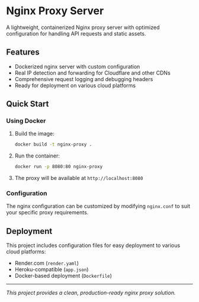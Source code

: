 # Nginx Proxy Server

A lightweight, containerized Nginx proxy server with optimized configuration for handling API requests and static assets.

## Features

- Dockerized nginx server with custom configuration
- Real IP detection and forwarding for Cloudflare and other CDNs
- Comprehensive request logging and debugging headers
- Ready for deployment on various cloud platforms

## Quick Start

### Using Docker

1. Build the image:
   ```bash
   docker build -t nginx-proxy .
   ```

2. Run the container:
   ```bash
   docker run -p 8080:80 nginx-proxy
   ```

3. The proxy will be available at `http://localhost:8080`

### Configuration

The nginx configuration can be customized by modifying `nginx.conf` to suit your specific proxy requirements.

## Deployment

This project includes configuration files for easy deployment to various cloud platforms:
- Render.com (`render.yaml`)
- Heroku-compatible (`app.json`)
- Docker-based deployment (`Dockerfile`)

---

*This project provides a clean, production-ready nginx proxy solution.*
